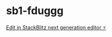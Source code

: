 # sb1-fduggg

[Edit in StackBlitz next generation editor ⚡️](https://stackblitz.com/~/github.com/byronlau/sb1-fduggg)